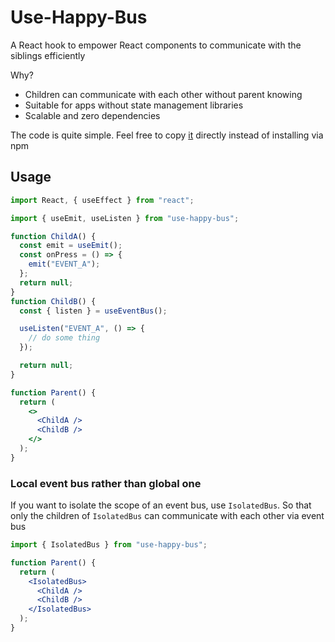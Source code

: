 # Use-Happy-Bus

A React hook to empower React components to communicate with the siblings efficiently

Why?

- Children can communicate with each other without parent knowing
- Suitable for apps without state management libraries
- Scalable and zero dependencies

The code is quite simple. Feel free to copy [it](./src/index.tsx) directly instead of installing via npm

## Usage

```jsx
import React, { useEffect } from "react";

import { useEmit, useListen } from "use-happy-bus";

function ChildA() {
  const emit = useEmit();
  const onPress = () => {
    emit("EVENT_A");
  };
  return null;
}
function ChildB() {
  const { listen } = useEventBus();

  useListen("EVENT_A", () => {
    // do some thing
  });

  return null;
}

function Parent() {
  return (
    <>
      <ChildA />
      <ChildB />
    </>
  );
}
```

### Local event bus rather than global one

If you want to isolate the scope of an event bus, use `IsolatedBus`. So that only the children of `IsolatedBus` can communicate with each other via event bus

```jsx
import { IsolatedBus } from "use-happy-bus";

function Parent() {
  return (
    <IsolatedBus>
      <ChildA />
      <ChildB />
    </IsolatedBus>
  );
}
```
